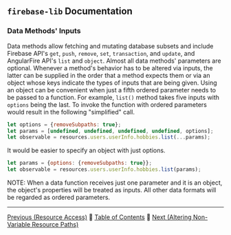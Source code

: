 ## `firebase-lib` Documentation

### Data Methods' Inputs

Data methods allow fetching and mutating database subsets and include Firebase
API's `get`, `push`, `remove`, `set`, `transaction`, and `update`, and
AngularFire API's `list` and `object`.  Almost all data methods' parameters are
optional.  Whenever a method's behavior has to be altered via inputs, the latter
can be supplied in the order that a method expects them or via an object whose
keys indicate the types of inputs that are being given.  Using an object can be
convenient when just a fifth ordered parameter needs to be passed to a function.
For example, `list()` method takes five inputs with `options` being the last.
To invoke the function with ordered parameters would result in the following
"simplified" call.

```javascript
let options = {removeSubpaths: true};
let params = [undefined, undefined, undefined, undefined, options];
let observable = resources.users.userInfo.hobbies.list(...params);
```

It would be easier to specify an object with just options.

```javascript
let params = {options: {removeSubpaths: true}};
let observable = resources.users.userInfo.hobbies.list(params);
```

NOTE: When a data function receives just one parameter and it is an object, the
object's properties will be treated as inputs.  All other data formats will be
regarded as ordered parameters.

---

[Previous (Resource Access)](./07-resource-access.md) :palm_tree:
[Table of Contents](../README.md) :palm_tree:
[Next (Altering Non-Variable Resource Paths)](./09-altering-non-variable-resource-paths.md)
